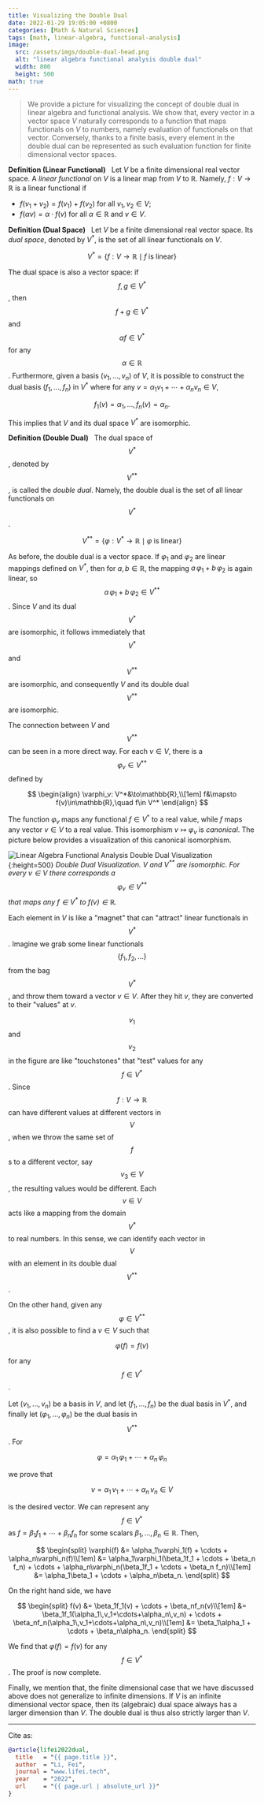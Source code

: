 ```yaml
---
title: Visualizing the Double Dual
date: 2022-01-29 19:05:00 +0800
categories: [Math & Natural Sciences]
tags: [math, linear-algebra, functional-analysis]
image:
  src: /assets/imgs/double-dual-head.png
  alt: "linear algebra functional analysis double dual"
  width: 800
  height: 500
math: true
---
```


> We provide a picture for visualizing the concept of double dual in linear algebra and functional analysis. We show that, every vector in a vector space $V$ naturally corresponds to a function that maps functionals on $V$ to numbers, namely evaluation of functionals on that vector. Conversely, thanks to a finite basis, every element in the double dual can be represented as such evaluation function for finite dimensional vector spaces.

**Definition (Linear Functional)**&nbsp;&nbsp; Let $V$ be a finite dimensional real vector space. A _linear functional_ on $V$ is a linear map from $V$ to $\mathbb{R}$. 
Namely, $f:V\to\mathbb{R}$ is a linear functional if 

- $f(v_1 + v_2) = f(v_1) + f(v_2)$ for all $v_1,v_2\in V$;
- $f(\alpha v) = \alpha\cdot f(v)$ for all $\alpha\in\mathbb{R}$ and $v\in V$.

**Definition (Dual Space)**&nbsp;&nbsp; Let $V$ be a finite dimensional real vector space. Its _dual space_, denoted by $V^*$, is the set of all linear functionals on $V$. 

$$V^* = \big\{f:V\to\mathbb{R}\mid f \text{ is linear}\big\}$$

The dual space is also a vector space: if $$f,g\in V^*$$, then $$f+g\in V^*$$ and $$\alpha f\in V^*$$ for any $$\alpha\in\mathbb{R}$$. Furthermore, given a basis $(v_1,\ldots, v_n)$ of $V$, it is possible to construct the dual basis $(f_1,\ldots,f_n)$ in $V^*$ where for any $v=\alpha_1v_1+\cdots+\alpha_nv_n\in V$, 

$$
f_1(v)=\alpha_1,\,\ldots,\,f_n(v)=\alpha_n.
$$

This implies that $V$ and its dual space $V^*$ are isomorphic.

**Definition (Double Dual)**&nbsp;&nbsp; The dual space of $$V^*$$, denoted by $$V^{**}$$, is called the _double dual_. Namely, the double dual is the set of all linear functionals on $$V^*$$.

$$V^{**} = \big\{\varphi:V^*\to\mathbb{R}\mid \varphi \text{ is linear}\big\}$$

As before, the double dual is a vector space. If $\varphi_1$ and $\varphi_2$ are linear mappings defined on $V^*$, then for $a,b\in\mathbb{R}$, the mapping $a\,\varphi_1+b\,\varphi_2$ is again linear, so $$a\,\varphi_1+b\,\varphi_2\in V^{**}$$. Since $V$ and its dual $$V^*$$ are isomorphic, it follows immediately that $$V^*$$ and $$V^{**}$$ are isomorphic, and consequently $V$ and its double dual $$V^{**}$$ are isomorphic.

The connection between $V$ and $$V^{**}$$ can be seen in a more direct way. For each $v\in V$, there is a $$\varphi_v\in V^{**}$$ defined by

$$
\begin{align}
\varphi_v: V^*&\to\mathbb{R},\\[1em]
f&\mapsto f(v)\in\mathbb{R},\quad f\in V^*
\end{align}
$$

The function $\varphi_v$ maps any functional $f\in V^*$ to a real value, while $f$ maps any vector $v\in V$ to a real value. This isomorphism $v\mapsto\varphi_v$ is _canonical_. The picture below provides a visualization of this canonical isomorphism.

![Linear Algebra Functional Analysis Double Dual Visualization](/assets/imgs/double-dual-visualization.png){:height=500}
_Double Dual Visualization. $V$ and $V^{**}$ are isomorphic. For every $v\in V$ there corresponds a $$\varphi_v\in V^{**}$$ that maps any $f\in V^*$ to $f(v)\in\mathbb{R}$._

Each element in $V$ is like a "magnet" that can "attract" linear functionals in $$V^*$$. Imagine we grab some linear functionals $$\{f_1,f_2,\ldots\}$$ from the bag $$V^*$$, and throw them toward a vector $v\in V$. After they hit $v$, they are converted to their "values" at $v$. 

$$v_1$$ and $$v_2$$ in the figure are like "touchstones" that "test" values for any $$f\in V^*$$. Since $$f: V\to\mathbb{R}$$ can have different values at different vectors in $$V$$, when we throw the same set of $$f$$s to a different vector, say $$v_3\in V$$, the resulting values would be different. Each $$v\in V$$ acts like a mapping from the domain $$V^*$$ to real numbers. In this sense, we can identify each vector in $$V$$ with an element in its double dual $$V^{**}$$.

On the other hand, given any $$\varphi\in V^{**}$$, it is also possible to find a $v\in V$ such that 

$$
\varphi(f)=f(v)
$$

for any $$f\in V^*$$. 

Let $(v_1,\ldots,v_n)$ be a basis in $V$, and let $(f_1,\ldots,f_n)$ be the dual basis in $V^*$, and finally let $(\varphi_1,\ldots,\varphi_n)$ be the dual basis in $$V^{**}$$. For 

$$
\varphi=\alpha_1\,\varphi_1+\cdots+\alpha_n\,\varphi_n
$$ 

we prove that 

$$
v=\alpha_1\,v_1+\cdots+\alpha_n\,v_n\in V
$$ 

is the desired vector. We can represent any $$f\in V^*$$ as $f=\beta_1f_1 + \cdots + \beta_n f_n$ for some scalars $\beta_1,\ldots,\beta_n\in\mathbb{R}$. Then,

$$
\begin{split}
\varphi(f) &= \alpha_1\varphi_1(f) + \cdots + \alpha_n\varphi_n(f)\\[1em]
&= \alpha_1\varphi_1(\beta_1f_1 + \cdots + \beta_n f_n) + \cdots + \alpha_n\varphi_n(\beta_1f_1 + \cdots + \beta_n f_n)\\[1em]
&= \alpha_1\beta_1 + \cdots + \alpha_n\beta_n.
\end{split}
$$

On the right hand side, we have 

$$
\begin{split}
f(v) &= \beta_1f_1(v) + \cdots + \beta_nf_n(v)\\[1em]
&= \beta_1f_1(\alpha_1\,v_1+\cdots+\alpha_n\,v_n) + \cdots + \beta_nf_n(\alpha_1\,v_1+\cdots+\alpha_n\,v_n)\\[1em]
&= \beta_1\alpha_1 + \cdots + \beta_n\alpha_n.
\end{split}
$$

We find that $\varphi(f)=f(v)$ for any $$f\in V^*$$. The proof is now complete.

Finally, we mention that, the finite dimensional case that we have discussed above does not generalize to infinite dimensions. If $V$ is an infinite dimensional vector space, then its (algebraic) dual space always has a larger dimension than $V$. The double dual is thus also strictly larger than $V$.

<hr>
Cite as:

```bibtex
@article{lifei2022dual,
  title   = "{{ page.title }}",
  author  = "Li, Fei",
  journal = "www.lifei.tech",
  year    = "2022",
  url     = "{{ page.url | absolute_url }}"
}
```